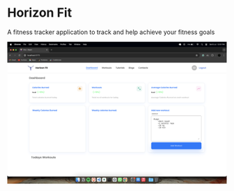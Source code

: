 # Horizon Fit

A fitness tracker application to track and help achieve your fitness goals

![1720247552887](image/README/1720247552887.png)
